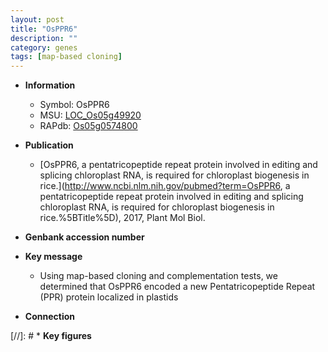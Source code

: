 ```yaml
---
layout: post
title: "OsPPR6"
description: ""
category: genes
tags: [map-based cloning]
---
```


* **Information**  
    + Symbol: OsPPR6  
    + MSU: [LOC_Os05g49920](http://rice.plantbiology.msu.edu/cgi-bin/ORF_infopage.cgi?orf=LOC_Os05g49920)  
    + RAPdb: [Os05g0574800](http://rapdb.dna.affrc.go.jp/viewer/gbrowse_details/irgsp1?name=Os05g0574800)  

* **Publication**  
    + [OsPPR6, a pentatricopeptide repeat protein involved in editing and splicing chloroplast RNA, is required for chloroplast biogenesis in rice.](http://www.ncbi.nlm.nih.gov/pubmed?term=OsPPR6, a pentatricopeptide repeat protein involved in editing and splicing chloroplast RNA, is required for chloroplast biogenesis in rice.%5BTitle%5D), 2017, Plant Mol Biol.

* **Genbank accession number**  

* **Key message**  
    + Using map-based cloning and complementation tests, we determined that OsPPR6 encoded a new Pentatricopeptide Repeat (PPR) protein localized in plastids

* **Connection**  

[//]: # * **Key figures**  


